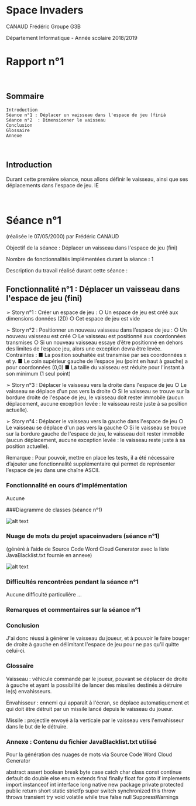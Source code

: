 # Space Invaders
CANAUD Frédéric
Groupe G3B

Département Informatique -
Année scolaire 2018/2019

# Rapport n°1
 
## Sommaire

	Introduction
	Séance n°1 : Déplacer un vaisseau dans l'espace de jeu (finià
	Séance n°2  : Dimensionner le vaisseau
	Conclusion
	Glossaire
	Annexe
 
## Introduction

Durant cette première séance, nous allons définir le vaisseau, ainsi que ses déplacements dans l'espace de jeu. lE


 
# Séance n°1 
(réalisée le 07/05/2000) par Frédéric CANAUD

Objectif de la séance : Déplacer un vaisseau dans l'espace de jeu (fini)

Nombre de fonctionnalités implémentées durant la séance : 1

Description du travail réalisé durant cette séance :

## Fonctionnalité n°1 : Déplacer un vaisseau dans l'espace de jeu (fini)

➢	Story n°1 : Créer un espace de jeu : 
○	Un espace de jeu est créé aux dimensions données (2D) 
○	Cet espace de jeu est vide


➢	Story n°2 : Positionner un nouveau vaisseau dans l’espace de jeu : 
○	Un nouveau vaisseau est créé
○	Le vaisseau est positionné aux coordonnées transmises
○	Si un nouveau vaisseau essaye d’être positionné en dehors des limites de l’espace jeu, alors une exception devra être levée.
 Contraintes :
■	La position souhaitée est transmise par ses coordonnées x et y.
■	Le coin supérieur gauche de l’espace jeu (point en haut à gauche) a pour coordonnées (0,0)
■	La taille du vaisseau est réduite pour l'instant à son minimum (1 seul point)    


➢	Story n°3 : Déplacer le vaisseau vers la droite dans l'espace de jeu
○	Le vaisseau se déplace d'un pas vers la droite 
○	Si le vaisseau se trouve sur la bordure droite de l'espace de jeu, le vaisseau doit rester immobile (aucun déplacement, aucune exception levée : le vaisseau reste juste à sa position actuelle).


➢	Story n°4 : Déplacer le vaisseau vers la gauche dans l'espace de jeu
○	Le vaisseau se déplace d'un pas vers la gauche 
○	Si le vaisseau se trouve sur la bordure gauche de l'espace de jeu, le vaisseau doit rester immobile (aucun déplacement, aucune exception levée : le vaisseau reste juste à sa position actuelle).

Remarque : Pour pouvoir, mettre en place les tests, il a été nécessaire d’ajouter une fonctionnalité supplémentaire qui permet de représenter l’espace de jeu dans une chaîne ASCII.

### Fonctionnalité en cours d’implémentation 

Aucune 

###Diagramme de classes (séance n°1) 

![alt text](http://image.noelshack.com/fichiers/2019/19/2/1557225921-diagramme-classes.png)

### Nuage de mots du projet spaceinvaders (séance n°1)  

(généré à l’aide de Source Code Word Cloud Generator avec la liste JavaBlacklist.txt fournie en annexe)
 
![alt text](http://image.noelshack.com/fichiers/2019/19/2/1557225305-nuage-de-mots-1.png)
 
### Difficultés rencontrées pendant la séance n°1
Aucune difficulté particulière …

### Remarques et commentaires sur la séance n°1

### Conclusion

J'ai donc réussi à générer le vaisseau du joueur, et à pouvoir le faire bouger de droite à gauche en délimitant l'espace de jeu pour ne pas qu'il quitte celui-ci.

### Glossaire

Vaisseau :  véhicule commandé par le joueur, pouvant se déplacer de droite à gauche et ayant la possibilité de lancer des missiles destinés à détruire le(s) envahisseurs.

Envahisseur  :  ennemi qui apparaît à l'écran, se déplace automatiquement et qui doit être détruit par un missile lancé depuis le vaisseau du joueur.

Missile :  projectile envoyé à la verticale par le vaisseau vers l'envahisseur dans le but de le détruire.
 
### Annexe : Contenu du fichier JavaBlacklist.txt utilisé 

Pour la génération des nuages de mots via Source Code Word Cloud Generator

abstract
assert
boolean
break
byte
case
catch
char
class
const
continue
default
do
double
else
enum
extends
final
finally
float
for
goto
if
implements
import
instanceof
int
interface
long
native
new
package
private
protected
public
return
short
static
strictfp
super
switch
synchronized
this
throw
throws
transient
try
void
volatile
while
true
false
null
SuppressWarnings

